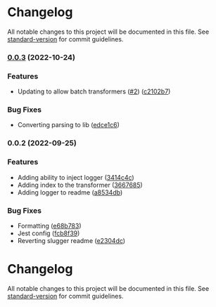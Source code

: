 # Changelog

All notable changes to this project will be documented in this file. See [standard-version](https://github.com/conventional-changelog/standard-version) for commit guidelines.

### [0.0.3](https://github.com/christopher-caldwell/etl-helper/compare/v0.0.2...v0.0.3) (2022-10-24)


### Features

* Updating to allow batch transformers ([#2](https://github.com/christopher-caldwell/etl-helper/issues/2)) ([c2102b7](https://github.com/christopher-caldwell/etl-helper/commit/c2102b71744dda830eebd52a1077885389591d1f))


### Bug Fixes

* Converting parsing to lib ([edce1c6](https://github.com/christopher-caldwell/etl-helper/commit/edce1c62d08f9fb116d72f51646ecd4339f88b84))

### 0.0.2 (2022-09-25)


### Features

* Adding ability to inject logger ([3414c4c](https://github.com/christopher-caldwell/etl-helper/commit/3414c4cbf47b9603b67820214ee4099dcacf205a))
* Adding index to the transformer ([3667685](https://github.com/christopher-caldwell/etl-helper/commit/3667685dd3825200b85a5d7a1ca731dfeebdc7b7))
* Adding logger to readme ([a8534db](https://github.com/christopher-caldwell/etl-helper/commit/a8534dbe6354b87465701c0ba5041fa607649d01))


### Bug Fixes

* Formatting ([e68b783](https://github.com/christopher-caldwell/etl-helper/commit/e68b783693b95f3e5ac3aebd4c75fa6b4e8680f6))
* Jest config ([fcb8f39](https://github.com/christopher-caldwell/etl-helper/commit/fcb8f39a6590a1a83619fc6e14f92c7ddb9f83cb))
* Reverting slugger readme ([e2304dc](https://github.com/christopher-caldwell/etl-helper/commit/e2304dc44e8ad105c683132311f53aa0dc2778e5))

# Changelog

All notable changes to this project will be documented in this file. See [standard-version](https://github.com/conventional-changelog/standard-version) for commit guidelines.
